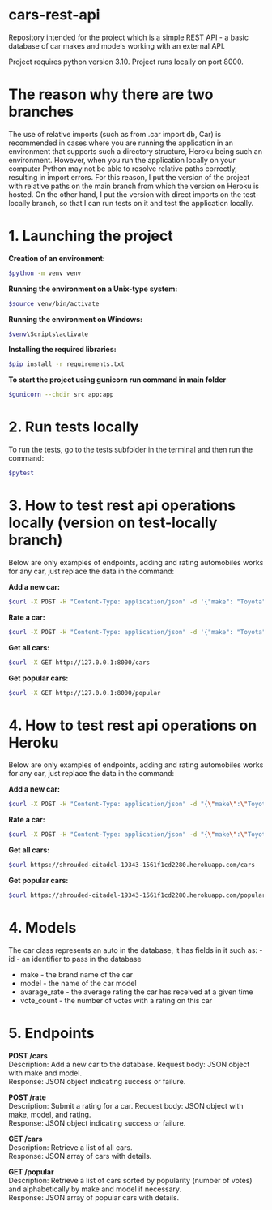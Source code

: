 # cars-rest-api

Repository intended for the project which is a simple REST API - a basic database of car makes and models working with an external API.

Project requires python version 3.10. Project runs locally on port 8000.

# The reason why there are two branches
The use of relative imports (such as from .car import db, Car) is recommended in cases where you are running the application in an environment that supports such a directory structure, Heroku being such an environment. However, when you run the application locally on your computer Python may not be able to resolve relative paths correctly, resulting in import errors. 
For this reason, I put the version of the project with relative paths on the main branch from which the version on Heroku is hosted.
On the other hand, I put the version with direct imports on the test-locally branch, so that I can run tests on it and test the application locally.

# 1. Launching the project

**Creation of an environment:**
```bash
$python -m venv venv
```
**Running the environment on a Unix-type system:**
```bash
$source venv/bin/activate
```
**Running the environment on Windows:**
```bash
$venv\Scripts\activate
```
**Installing the required libraries:**
```bash
$pip install -r requirements.txt
```
**To start the project using gunicorn run command in main folder**
```bash
$gunicorn --chdir src app:app
```
# 2. Run tests locally

To run the tests, go to the tests subfolder in the terminal and then run the command:  
```bash
$pytest
```

# 3. How to test rest api operations locally (version on test-locally branch)

Below are only examples of endpoints, adding and rating automobiles works for any car, just replace the data in the command:  

**Add a new car:**    
```bash
$curl -X POST -H "Content-Type: application/json" -d '{"make": "Toyota", "model": "Corolla"}' http://127.0.0.1:8000/cars
```
**Rate a car:**  
```bash
$curl -X POST -H "Content-Type: application/json" -d '{"make": "Toyota", "model": "Corolla", "rating": 5}' http://127.0.0.1:8000/rate
```
**Get all cars:** 
```bash
$curl -X GET http://127.0.0.1:8000/cars
```
**Get popular cars:**  
```bash
$curl -X GET http://127.0.0.1:8000/popular
```
# 4. How to test rest api operations on Heroku
Below are only examples of endpoints, adding and rating automobiles works for any car, just replace the data in the command:  

**Add a new car:**  
```bash
$curl -X POST -H "Content-Type: application/json" -d "{\"make\":\"Toyota\", \"model\":\"Yaris\"}" https://shrouded-citadel-19343-1561f1cd2280.herokuapp.com/cars
```
**Rate a car:**  
```bash
$curl -X POST -H "Content-Type: application/json" -d "{\"make\":\"Toyota\", \"model\":\"Corolla\", \"rating\":5}" https://shrouded-citadel-19343-1561f1cd2280.herokuapp.com/rate
```
**Get all cars:**
```bash
$curl https://shrouded-citadel-19343-1561f1cd2280.herokuapp.com/cars
```
**Get popular cars:**  
```bash
$curl https://shrouded-citadel-19343-1561f1cd2280.herokuapp.com/popular
```

# 4. Models
The car class represents an auto in the database, it has fields in it such as:
-id - an identifier to pass in the database 
- make - the brand name of the car
- model - the name of the car model
- avarage_rate - the average rating the car has received at a given time
- vote_count - the number of votes with a rating on this car 

# 5. Endpoints
**POST /cars**  
Description: Add a new car to the database.
Request body: JSON object with make and model.   
Response: JSON object indicating success or failure.

**POST /rate**  
Description: Submit a rating for a car.
Request body: JSON object with make, model, and rating.  
Response: JSON object indicating success or failure.

**GET /cars**  
Description: Retrieve a list of all cars.  
Response: JSON array of cars with details.  

**GET /popular**  
Description: Retrieve a list of cars sorted by popularity (number of votes) and alphabetically by make and model if necessary.  
Response: JSON array of popular cars with details.


